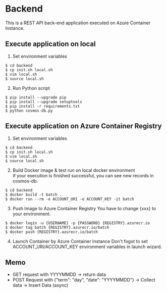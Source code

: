 # Backend
This is a REST API back-end application executed on Azure Container Instance.  
  
## Execute application on local
1. Set environment variables  
```bash:
$ cd backend
$ cp init.sh local.sh
$ vim local.sh
$ source local.sh
```
  
2. Run Python script  
```bash:
$ pip install --upgrade pip
$ pip install --upgrade setuptools
$ pip install -r requirements.txt
$ python cosmos-db.py
```
  
## Execute application on Azure Container Registry
1. Set environment variables  
```bash:
$ cd backend
$ cp init.sh local.sh
$ vim local.sh
$ source local.sh
```
  
2. Build Docker image & test run on local docker environment  
if your execution is finished successful, you can see new records in cosmos-db.
```
$ cd backend
$ docker build -t batch .
$ docker run --rm -e ACCOUNT_URI -e ACCOUNT_KEY -it batch
```

3. Push Image to Azure Container Registry
You have to change {xxx} to your environment.
```
$ docker login -u {USERNAME} -p {PASSWORD} {REGISTRY}.azurecr.io
$ docker tag batch {REGISTRY}.azurecr.io/batch
$ docker push {REGISTRY}.azurecr.io/batch
```

4. Launch Container by Azure Container Instance
Don't fogot to set ACCOUNT_URI/ACCOUNT_KEY environment variables in launch wizard.
  
## Memo  
* GET request with YYYYMMDD -> return data
* POST Request with {"term": "day", "date": "YYYYMMDD"} -> Collect data -> Insert Data (async)   